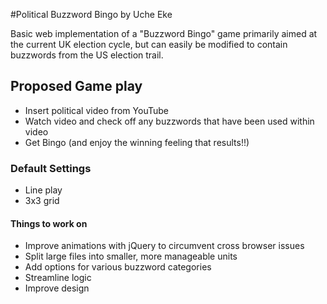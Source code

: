 #Political Buzzword Bingo 
by Uche Eke

Basic web implementation of a "Buzzword Bingo" game primarily aimed at the current UK election cycle, but can easily be modified to contain buzzwords from the US election trail.

## Proposed Game play

- Insert political video from YouTube
- Watch video and check off any buzzwords that have been used within video 
- Get Bingo (and enjoy the winning feeling that results!!)

### Default Settings

- Line play
- 3x3 grid


#### Things to work on

- Improve animations with jQuery to circumvent cross browser issues
- Split large files into smaller, more manageable units
- Add options for various buzzword categories
- Streamline logic
- Improve design
